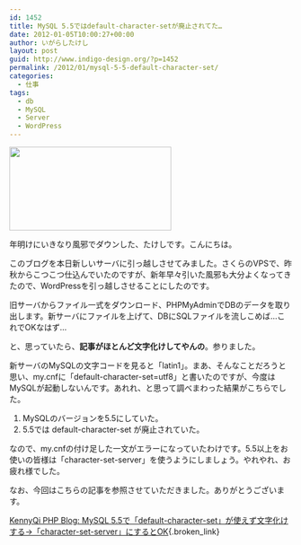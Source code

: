 ```yaml
---
id: 1452
title: MySQL 5.5ではdefault-character-setが廃止されてた…
date: 2012-01-05T10:00:27+00:00
author: いがらしたけし
layout: post
guid: http://www.indigo-design.org/?p=1452
permalink: /2012/01/mysql-5-5-default-character-set/
categories:
  - 仕事
tags:
  - db
  - MySQL
  - Server
  - WordPress
---
```

[<img src="https://lh5.googleusercontent.com/-7DtE734LYHw/TwR5vgXmAyI/AAAAAAAAAUw/XkBqHDpmRqs/s288/mysql.gif" height="149" width="288" />](https://picasaweb.google.com/lh/photo/gcik4d3NGRU9d86p78NCwkI-Gs5g_DIIc8Y78SZjSM8?feat=embedwebsite)

年明けにいきなり風邪でダウンした、たけしです。こんにちは。

このブログを本日新しいサーバに引っ越しさせてみました。さくらのVPSで、昨秋からこつこつ仕込んでいたのですが、新年早々引いた風邪も大分よくなってきたので、WordPressを引っ越しさせることにしたのです。

旧サーバからファイル一式をダウンロード、PHPMyAdminでDBのデータを取り出します。新サーバにファイルを上げて、DBにSQLファイルを流しこめば…これでOKなはず…

と、思っていたら、**記事がほとんど文字化けしてやんの**。参りました。

新サーバのMySQLの文字コードを見ると「latin1」。まあ、そんなことだろうと思い、my.cnfに「default-character-set=utf8」と書いたのですが、今度はMySQLが起動しないんです。あれれ、と思って調べまわった結果がこちらでした。

  1. MySQLのバージョンを5.5にしていた。
  2. 5.5では default-character-set が廃止されていた。

なので、my.cnfの付け足した一文がエラーになっていたわけです。5.5以上をお使いの皆様は「character-set-server」を使うようにしましょう。やれやれ、お疲れ様でした。

なお、今回はこちらの記事を参照させていただきました。ありがとうございます。

[KennyQi PHP Blog: MySQL 5.5で「default-character-set」が使えず文字化けする→「character-set-server」にするとOK](http://kennyqi.com/archives/334.html){.broken_link}
